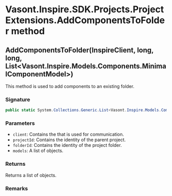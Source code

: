 # Vasont.Inspire.SDK.Projects.ProjectExtensions.AddComponentsToFolder method
## AddComponentsToFolder(InspireClient, long, long, List<Vasont.Inspire.Models.Components.MinimalComponentModel>)
This method is used to add components to an existing folder.

### Signature
```csharp
public static System.Collections.Generic.List<Vasont.Inspire.Models.Components.MinimalComponentModel> AddComponentsToFolder(InspireClient client, long projectId, long folderId, List<Vasont.Inspire.Models.Components.MinimalComponentModel> models)
```
### Parameters
- `client`: Contains the  that is used for communication.
- `projectId`: Contains the identity of the parent project.
- `folderId`: Contains the identity of the project folder.
- `models`: A list of  objects.

### Returns
Returns a list of  objects.
### Remarks

